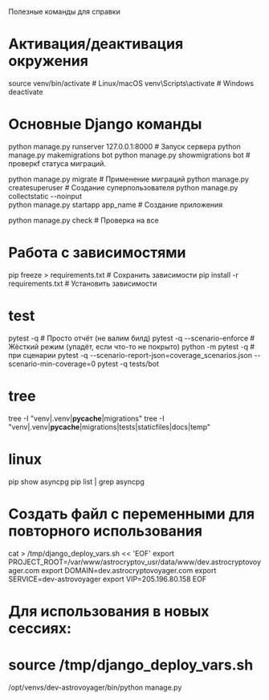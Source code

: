 Полезные команды для справки
# Активация/деактивация окружения
source venv/bin/activate  # Linux/macOS
venv\Scripts\activate     # Windows
deactivate

# Основные Django команды
python manage.py runserver 127.0.0.1:8000        # Запуск сервера
python manage.py makemigrations bot
python manage.py showmigrations bot  # проверкf статуса миграций.

python manage.py migrate            # Применение миграций
python manage.py createsuperuser    # Создание суперпользователя
python manage.py collectstatic --noinput  
python manage.py startapp app_name  # Создание приложения

python manage.py check              # Проверка на все

# Работа с зависимостями
pip freeze > requirements.txt       # Сохранить зависимости
pip install -r requirements.txt     # Установить зависимости

# test
pytest -q                           # Просто отчёт (не валим билд)
pytest -q --scenario-enforce        # Жёсткий режим (упадёт, если что-то не покрыто)
python -m pytest -q                 # при сценарии
pytest -q --scenario-report-json=coverage_scenarios.json --scenario-min-coverage=0
pytest -q tests/bot
# tree
tree -I "venv|.venv|__pycache__|migrations"
tree -I "venv|.venv|__pycache__|migrations|tests|staticfiles|docs|temp"

# linux
pip show asyncpg
pip list | grep asyncpg



# Создать файл с переменными для повторного использования
cat > /tmp/django_deploy_vars.sh << 'EOF'
export PROJECT_ROOT=/var/www/astrocryptov_usr/data/www/dev.astrocryptovoyager.com
export DOMAIN=dev.astrocryptovoyager.com
export SERVICE=dev-astrovoyager
export VIP=205.196.80.158
EOF

# Для использования в новых сессиях:
# source /tmp/django_deploy_vars.sh

/opt/venvs/dev-astrovoyager/bin/python manage.py 
